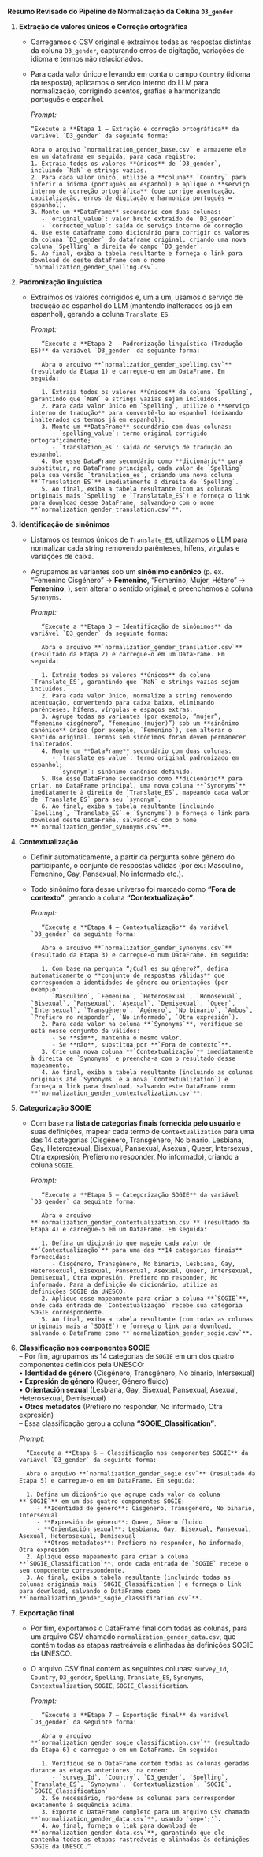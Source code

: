 **Resumo Revisado do Pipeline de Normalização da Coluna `D3_gender`**

1.  **Extração de valores únicos e Correção ortográfica**

    - Carregamos o CSV original e extraímos todas as respostas distintas da coluna `D3_gender`, capturando erros de digitação, variações de idioma e termos não relacionados.
    - Para cada valor único e levando em conta o campo `Country` (idioma da resposta), aplicamos o serviço interno do LLM para normalização, corrigindo acentos, grafias e harmonizando português e espanhol.

      _Prompt:_

      ```
      “Execute a **Etapa 1 – Extração e correção ortográfica** da variável `D3_gender` da seguinte forma:

      Abra o arquivo `normalization_gender_base.csv` e armazene ele em um dataframa em seguida, para cada registro:
      1. Extraia todos os valores **únicos** de `D3_gender`, incluindo `NaN` e strings vazias.
      2. Para cada valor único, utilize a **coluna** `Country` para inferir o idioma (português ou espanhol) e aplique o **serviço interno de correção ortográfica** (que corrige acentuação, capitalização, erros de digitação e harmoniza português ↔ espanhol).
      3. Monte um **DataFrame** secundario com duas colunas:
         - `original_value`: valor bruto extraído de `D3_gender`
         - `corrected_value`: saída do serviço interno de correção
      4. Use este dataframe como dicionário para corrigir os valores da coluna `D3_gender` do dataframe original, criando uma nova coluna `Spelling` a direita do campo `D3_gender`.
      5. Ao final, exiba a tabela resultante e forneça o link para download de deste dataframe com o nome `normalization_gender_spelling.csv`.
      ```

2.  **Padronização linguística**

    - Extraímos os valores corrigidos e, um a um, usamos o serviço de tradução ao espanhol do LLM (mantendo inalterados os já em espanhol), gerando a coluna `Translate_ES`.

      _Prompt:_

      ```
         “Execute a **Etapa 2 – Padronização linguística (Tradução ES)** da variável `D3_gender` da seguinte forma:

         Abra o arquivo **`normalization_gender_spelling.csv`** (resultado da Etapa 1) e carregue-o em um DataFrame. Em seguida:

         1. Extraia todos os valores **únicos** da coluna `Spelling`, garantindo que `NaN` e strings vazias sejam incluídos.
         2. Para cada valor único em `Spelling`, utilize o **serviço interno de tradução** para convertê-lo ao espanhol (deixando inalterados os termos já em espanhol).
         3. Monte um **DataFrame** secundário com duas colunas:
            - `spelling_value`: termo original corrigido ortograficamente;
            - `translation_es`: saída do serviço de tradução ao espanhol.
         4. Use esse DataFrame secundário como **dicionário** para substituir, no DataFrame principal, cada valor de `Spelling` pela sua versão `translation_es`, criando uma nova coluna **`Translation ES`** imediatamente à direita de `Spelling`.
         5. Ao final, exiba a tabela resultante (com as colunas originais mais `Spelling` e `Translatale_ES`) e forneça o link para download desse DataFrame, salvando-o com o nome **`normalization_gender_translation.csv`**.
      ```

3.  **Identificação de sinônimos**

    - Listamos os termos únicos de `Translate_ES`, utilizamos o LLM para normalizar cada string removendo parênteses, hífens, vírgulas e variações de caixa.
    - Agrupamos as variantes sob um **sinônimo canônico** (p. ex. “Femenino Cisgénero” → **Femenino**, “Femenino, Mujer, Hétero” → **Femenino**, ), sem alterar o sentido original, e preenchemos a coluna `Synonyms`.

      _Prompt:_

      ```
         “Execute a **Etapa 3 – Identificação de sinônimos** da variável `D3_gender` da seguinte forma:

         Abra o arquivo **`normalization_gender_translation.csv`** (resultado da Etapa 2) e carregue-o em um DataFrame. Em seguida:

         1. Extraia todos os valores **únicos** da coluna `Translate_ES`, garantindo que `NaN` e strings vazias sejam incluídos.
         2. Para cada valor único, normalize a string removendo acentuação, convertendo para caixa baixa, eliminando parênteses, hífens, vírgulas e espaços extras.
         3. Agrupe todas as variantes (por exemplo, “mujer”, “femenino cisgénero”, “femenino (mujer)”) sob um **sinônimo canônico** único (por exemplo, `Femenino`), sem alterar o sentido original. Termos sem sinônimos foram devem permanecer inalterados.
         4. Monte um **DataFrame** secundário com duas colunas:
            - `translate_es_value`: termo original padronizado em espanhol;
            - `synonym`: sinônimo canônico definido.
         5. Use esse DataFrame secundário como **dicionário** para criar, no DataFrame principal, uma nova coluna **`Synonyms`** imediatamente à direita de `Translate_ES`, mapeando cada valor de `Translate_ES` para seu `synonym`.
         6. Ao final, exiba a tabela resultante (incluindo `Spelling`, `Translate_ES` e `Synonyms`) e forneça o link para download deste DataFrame, salvando-o com o nome **`normalization_gender_synonyms.csv`**.
      ```

4.  **Contextualização**

    - Definir automaticamente, a partir da pergunta sobre gênero do participante, o conjunto de respostas válidas (por ex.: Masculino, Femenino, Gay, Pansexual, No informado etc.).
    - Todo sinônimo fora desse universo foi marcado como **“Fora de contexto”**, gerando a coluna **“Contextualização”**.

      _Prompt:_

      ```
         “Execute a **Etapa 4 – Contextualização** da variável `D3_gender` da seguinte forma:

         Abra o arquivo **`normalization_gender_synonyms.csv`** (resultado da Etapa 3) e carregue-o num DataFrame. Em seguida:

         1. Com base na pergunta “¿Cuál es su género?”, defina automaticamente o **conjunto de respostas válidas** que correspondem a identidades de gênero ou orientações (por exemplo:
            `Masculino`, `Femenino`, `Heterosexual`, `Homosexual`, `Bisexual`, `Pansexual`, `Asexual`, `Demisexual`, `Queer`, `Intersexual`, `Transgénero`, `Agénero`, `No binario`, `Ambos`, `Prefiero no responder`, `No informado`, `Otra expresión`).
         2. Para cada valor na coluna **`Synonyms`**, verifique se está nesse conjunto de válidos:
            - Se **sim**, mantenha o mesmo valor.
            - Se **não**, substitua por **`Fora de contexto`**.
         3. Crie uma nova coluna **`Contextualização`** imediatamente à direita de `Synonyms` e preencha-a com o resultado desse mapeamento.
         4. Ao final, exiba a tabela resultante (incluindo as colunas originais até `Synonyms` e a nova `Contextualization`) e forneça o link para download, salvando este DataFrame como **`normalization_gender_contextualization.csv`**.
      ```

5.  **Categorização SOGIE**

    - Com base na **lista de categorias finais fornecida pelo usuário** e suas definições, mapear cada termo de `Contextualization` para uma das 14 categorias (Cisgénero, Transgénero, No binario, Lesbiana, Gay, Heterosexual, Bisexual, Pansexual, Asexual, Queer, Intersexual, Otra expresión, Prefiero no responder, No informado), criando a coluna `SOGIE`.

      _Prompt:_

      ```
         “Execute a **Etapa 5 – Categorização SOGIE** da variável `D3_gender` da seguinte forma:

         Abra o arquivo **`normalization_gender_contextualization.csv`** (resultado da Etapa 4) e carregue-o em um DataFrame. Em seguida:

         1. Defina um dicionário que mapeie cada valor de **`Contextualização`** para uma das **14 categorias finais** fornecidas:
            - Cisgénero, Transgénero, No binario, Lesbiana, Gay, Heterosexual, Bisexual, Pansexual, Asexual, Queer, Intersexual, Demisexual, Otra expresión, Prefiero no responder, No informado. Para a definição do dicionário, utilize as definições SOGIE da UNESCO.
         2. Aplique esse mapeamento para criar a coluna **`SOGIE`**, onde cada entrada de `Contextualização` recebe sua categoria SOGIE correspondente.
         5. Ao final, exiba a tabela resultante (com todas as colunas originais mais a `SOGIE`) e forneça o link para download, salvando o DataFrame como **`normalization_gender_sogie.csv`**.
      ```

6.  **Classificação nos componentes SOGIE**  
    – Por fim, agrupamos as 14 categorias de `SOGIE` em um dos quatro componentes definidos pela UNESCO:  
    ​ • **Identidad de género** (Cisgénero, Transgénero, No binario, Intersexual)  
    ​ • **Expresión de género** (Queer, Género fluido)  
    ​ • **Orientación sexual** (Lesbiana, Gay, Bisexual, Pansexual, Asexual, Heterosexual, Demisexual)  
    ​ • **Otros metadatos** (Prefiero no responder, No informado, Otra expresión)  
    – Essa classificação gerou a coluna **“SOGIE_Classification”**.

    _Prompt:_

    ```
      “Execute a **Etapa 6 – Classificação nos componentes SOGIE** da variável `D3_gender` da seguinte forma:

      Abra o arquivo **`normalization_gender_sogie.csv`** (resultado da Etapa 5) e carregue-o em um DataFrame. Em seguida:

      1. Defina um dicionário que agrupe cada valor da coluna **`SOGIE`** em um dos quatro componentes SOGIE:
         - **Identidad de género**: Cisgénero, Transgénero, No binario, Intersexual
         - **Expresión de género**: Queer, Género fluido
         - **Orientación sexual**: Lesbiana, Gay, Bisexual, Pansexual, Asexual, Heterosexual, Demisexual
         - **Otros metadatos**: Prefiero no responder, No informado, Otra expresión
      2. Aplique esse mapeamento para criar a coluna **`SOGIE_Classification`**, onde cada entrada de `SOGIE` recebe o seu componente correspondente.
      3. Ao final, exiba a tabela resultante (incluindo todas as colunas originais mais `SOGIE_Classification`) e forneça o link para download, salvando o DataFrame como **`normalization_gender_sogie_classification.csv`**.
    ```

7.  **Exportação final**

    - Por fim, exportamos o DataFrame final com todas as colunas, para um arquivo CSV chamado `normalization_gender_data.csv`, que contém todas as etapas rastreáveis e alinhadas às definições SOGIE da UNESCO.
    - O arquivo CSV final contém as seguintes colunas: `survey_Id`, `Country`, `D3_gender`, `Spelling`, `Translate_ES`, `Synonyms`, `Contextualization`, `SOGIE`, `SOGIE_Classification`.

      _Prompt:_

      ```
         “Execute a **Etapa 7 – Exportação final** da variável `D3_gender` da seguinte forma:

         Abra o arquivo **`normalization_gender_sogie_classification.csv`** (resultado da Etapa 6) e carregue-o em um DataFrame. Em seguida:

         1. Verifique se o DataFrame contém todas as colunas geradas durante as etapas anteriores, na ordem:
            - `survey_Id`, `Country`, `D3_gender`, `Spelling`, `Translate_ES`, `Synonyms`, `Contextualization`, `SOGIE`, `SOGIE_Classification`
         2. Se necessário, reordene as colunas para corresponder exatamente à sequência acima.
         3. Exporte o DataFrame completo para um arquivo CSV chamado **`normalization_gender_data.csv`**, usando `sep=';'`.
         4. Ao final, forneça o link para download de **`normalization_gender_data.csv`**, garantindo que ele contenha todas as etapas rastreáveis e alinhadas às definições SOGIE da UNESCO.”
      ```
